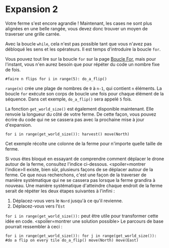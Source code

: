 # Expansion 2

Votre ferme s'est encore agrandie ! Maintenant, les cases ne sont plus alignées en une belle rangée, vous devez donc trouver un moyen de traverser une grille carrée.

Avec la boucle `while`, cela n'est pas possible tant que vous n'avez pas débloqué les sens et les opérateurs. Il est temps d'introduire la boucle `for`.

Vous pouvez tout lire sur la boucle `for` sur la page [Boucle For](docs/scripting/for), mais pour l'instant, vous n'en aurez besoin que pour répéter du code un nombre fixe de fois.

`#faire n flips
for i in range(5):
	do_a_flip()`

`range(n)` crée une plage de nombres de `0` à `n-1`, qui contient `n` éléments. La boucle `for` exécute son corps de boucle une fois pour chaque élément de la séquence. Dans cet exemple, `do_a_flip()` sera appelé `5` fois.

La fonction `get_world_size()` est également disponible maintenant. Elle renvoie la longueur du côté de votre ferme. De cette façon, vous pouvez écrire du code qui ne se cassera pas avec la prochaine mise à jour d'expansion.

`for i in range(get_world_size()):
	harvest()
	move(North)`

Cet exemple récolte une colonne de la ferme pour n'importe quelle taille de ferme.

Si vous êtes bloqué en essayant de comprendre comment déplacer le drone autour de la ferme, consultez l'indice ci-dessous.
<spoiler=montrer l'indice>Il existe, bien sûr, plusieurs façons de se déplacer autour de la ferme.
Ce que nous recherchons, c'est une façon de la traverser de manière systématique qui ne se cassera pas lorsque la ferme grandira à nouveau.
Une manière systématique d'atteindre chaque endroit de la ferme serait de répéter les deux étapes suivantes à l'infini :

1. Déplacez-vous vers le `Nord` jusqu'à ce qu'il revienne.
2. Déplacez-vous vers l'`Est`

`for i in range(get_world_size()):` peut être utile pour transformer cette idée en code.
</spoiler>
<spoiler=montrer une solution possible> Le parcours de base pourrait ressembler à ceci :

`for i in range(get_world_size()):
	for j in range(get_world_size()):
		#do a flip on every tile
		do_a_flip()
		move(North)
	move(East)`
</spoiler>